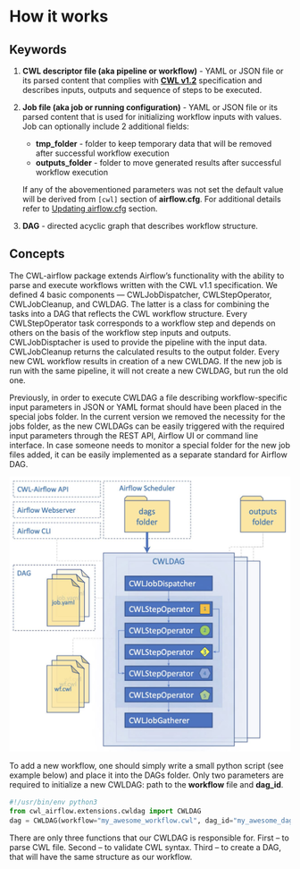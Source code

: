 # How it works

## Keywords

1. **CWL descriptor file (aka pipeline or workflow)** - YAML or JSON file or its parsed content that complies with **[CWL v1.2](https://www.commonwl.org/v1.2/)** specification and describes inputs, outputs and sequence of steps to be executed.
2. **Job file (aka job or running configuration)** - YAML or JSON file or its parsed content that is used for initializing workflow inputs with values. Job can optionally include 2 additional fields:
   - **tmp_folder** - folder to keep temporary data that will be removed after successful workflow execution
   - **outputs_folder** - folder to move generated results after successful workflow execution
   
   If any of the abovementioned parameters was not set the default value will be derived from `[cwl]` section of **airflow.cfg**. For additional details refer to [Updating airflow.cfg](./how_to_use.md) section.
3. **DAG** - directed acyclic graph that describes workflow structure.


## Concepts

The CWL-airflow package extends Airflow’s functionality with the ability to parse and execute workflows written with the CWL v1.1 specification. We defined 4 basic components — CWLJobDispatcher, CWLStepOperator, CWLJobCleanup, and CWLDAG. The latter is a class for combining the tasks into a DAG that reflects the CWL workflow structure. Every CWLStepOperator task corresponds to a workflow step and depends on others on the basis of the workflow step inputs and outputs. CWLJobDisptacher is used to provide the pipeline with the input data. CWLJobCleanup returns the calculated results to the output folder. Every new CWL workflow results in creation of a new CWLDAG. If the new job is run with the same pipeline, it will not create a new CWLDAG, but run the old one.

Previously, in order to execute CWLDAG a file describing workflow-specific input parameters in JSON or YAML format should have been placed in the special jobs folder. In the current version we removed the necessity for the jobs folder, as the new CWLDAGs can be easily triggered with the required input parameters through the REST API, Airflow UI or command line interface. In case someone needs to monitor a special folder for the new job files added, it can be easily implemented as a separate standard for Airflow DAG.

![](../images/scheme.jpg)

To add a new workflow, one should simply write a small python script (see example below) and place it into the DAGs folder. Only two parameters are required to initialize a new CWLDAG: path to the **workflow** file and **dag_id**.
```python
#!/usr/bin/env python3
from cwl_airflow.extensions.cwldag import CWLDAG
dag = CWLDAG(workflow="my_awesome_workflow.cwl", dag_id="my_awesome_dag")
```
There are only three functions that our CWLDAG is responsible for. First – to parse CWL file. Second – to validate CWL syntax. Third – to create a DAG, that will have the same structure as our workflow.